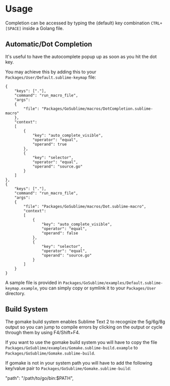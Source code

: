 Usage
=====

Completion can be accessed by typing the (default) key combination `CTRL+[SPACE]` inside a Golang file.

Automatic/Dot Completion
------------------------

It's useful to have the autocomplete popup up as soon as you hit the dot key.

You may achieve this by adding this to your `Packages/User/Default.sublime-keymap` file:

    {
        "keys": ["."],
        "command": "run_macro_file",
        "args":
        {
            "file": "Packages/GoSublime/macros/DotCompletion.sublime-macro"
        },
        "context":
        [
            {
                "key": "auto_complete_visible",
                "operator": "equal",
                "operand": true
            },
            {
                "key": "selector",
                "operator": "equal",
                "operand": "source.go"
            }
        ]
    },
    {
        "keys": ["."],
        "command": "run_macro_file",
        "args":
        {
            "file": "Packages/GoSublime/macros/Dot.sublime-macro",
            "context":
            [
                {
                    "key": "auto_complete_visible",
                    "operator": "equal",
                    "operand": false
                },
                {
                    "key": "selector",
                    "operator": "equal",
                    "operand": "source.go"
                }
            ]
        }
    }

A sample file is provided in `Packages/GoSublime/examples/Default.sublime-keymap.example`, you can simply copy or symlink it to your `Packages/User` directory.

Build System
------------

The gomake build system enables Sublime Text 2 to recognize the 5g/6g/8g output so you can jump to compile errors by clicking on the output or cycle through them by using F4/Shift+F4.

If you want to use the gomake build system you will have to copy the file `Packages/GoSublime/examples/Gomake.sublime-build.example` to `Packages/GoSublime/Gomake.sublime-build`.

If gomake is not in your system path you will have to add the following key/value pair to `Packages/GoSublime/Gomake.sublime-build`:

"path": "/path/to/go/bin:$PATH",

